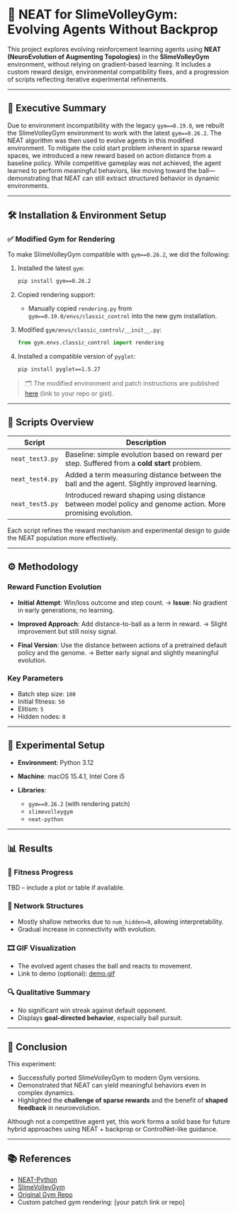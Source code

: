 # 🧠 NEAT for SlimeVolleyGym: Evolving Agents Without Backprop

This project explores evolving reinforcement learning agents using **NEAT (NeuroEvolution of Augmenting Topologies)** in the **SlimeVolleyGym** environment, without relying on gradient-based learning. It includes a custom reward design, environmental compatibility fixes, and a progression of scripts reflecting iterative experimental refinements.

---

## 📜 Executive Summary

Due to environment incompatibility with the legacy `gym==0.19.0`, we rebuilt the SlimeVolleyGym environment to work with the latest `gym==0.26.2`. The NEAT algorithm was then used to evolve agents in this modified environment. To mitigate the cold start problem inherent in sparse reward spaces, we introduced a new reward based on action distance from a baseline policy. While competitive gameplay was not achieved, the agent learned to perform meaningful behaviors, like moving toward the ball—demonstrating that NEAT can still extract structured behavior in dynamic environments.

---

## 🛠️ Installation & Environment Setup

### ✅ Modified Gym for Rendering

To make SlimeVolleyGym compatible with `gym==0.26.2`, we did the following:

1. Installed the latest `gym`:

   ```bash
   pip install gym==0.26.2
   ```

2. Copied rendering support:

   * Manually copied `rendering.py` from `gym==0.19.0/envs/classic_control` into the new gym installation.

3. Modified `gym/envs/classic_control/__init__.py`:

   ```python
   from gym.envs.classic_control import rendering
   ```

4. Installed a compatible version of `pyglet`:

   ```bash
   pip install pyglet==1.5.27
   ```

> 🗂 The modified environment and patch instructions are published [here](#) (link to your repo or gist).

---

## 🧪 Scripts Overview

| Script          | Description                                                                                                |
| --------------- | ---------------------------------------------------------------------------------------------------------- |
| `neat_test3.py` | Baseline: simple evolution based on reward per step. Suffered from a **cold start** problem.               |
| `neat_test4.py` | Added a term measuring distance between the ball and the agent. Slightly improved learning.                |
| `neat_test5.py` | Introduced reward shaping using distance between model policy and genome action. More promising evolution. |

Each script refines the reward mechanism and experimental design to guide the NEAT population more effectively.

---

## ⚙️ Methodology

### Reward Function Evolution

* **Initial Attempt**: Win/loss outcome and step count.
  → **Issue**: No gradient in early generations; no learning.

* **Improved Approach**: Add distance-to-ball as a term in reward.
  → Slight improvement but still noisy signal.

* **Final Version**: Use the distance between actions of a pretrained default policy and the genome.
  → Better early signal and slightly meaningful evolution.

### Key Parameters

* Batch step size: `100`
* Initial fitness: `50`
* Elitism: `5`
* Hidden nodes: `0`

---

## 🧬 Experimental Setup

* **Environment**: Python 3.12
* **Machine**: macOS 15.4.1, Intel Core i5
* **Libraries**:

  * `gym==0.26.2` (with rendering patch)
  * `slimevolleygym`
  * `neat-python`

---

## 📊 Results

### 🔢 Fitness Progress

TBD – include a plot or table if available.

### 🧠 Network Structures

* Mostly shallow networks due to `num_hidden=0`, allowing interpretability.
* Gradual increase in connectivity with evolution.

### 🎞️ GIF Visualization

* The evolved agent chases the ball and reacts to movement.
* Link to demo (optional): [demo.gif](./slimevolleygym.gif)

### 🔍 Qualitative Summary

* No significant win streak against default opponent.
* Displays **goal-directed behavior**, especially ball pursuit.

---

## 🧾 Conclusion

This experiment:

* Successfully ported SlimeVolleyGym to modern Gym versions.
* Demonstrated that NEAT can yield meaningful behaviors even in complex dynamics.
* Highlighted the **challenge of sparse rewards** and the benefit of **shaped feedback** in neuroevolution.

Although not a competitive agent yet, this work forms a solid base for future hybrid approaches using NEAT + backprop or ControlNet-like guidance.

---

## 📚 References

* [NEAT-Python](https://github.com/CodeReclaimers/neat-python)
* [SlimeVolleyGym](https://github.com/openai/SlimeVolleyGym)
* [Original Gym Repo](https://github.com/openai/gym)
* Custom patched gym rendering: \[your patch link or repo]

